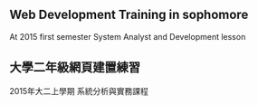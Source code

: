 ## Web Development Training in sophomore
At 2015 first semester
System Analyst and Development lesson

## 大學二年級網頁建置練習
2015年大二上學期
系統分析與實務課程